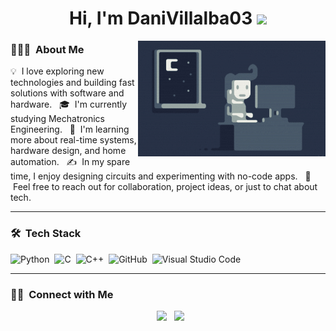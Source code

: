 <h1 align="center"><b>Hi, I'm DaniVillalba03</b> <img src="https://media.giphy.com/media/hvRJCLFzcasrR4ia7z/giphy.gif" width="35"></h1>

<img align="right" alt="Night Coding" src="https://raw.githubusercontent.com/AVS1508/AVS1508/master/assets/Night-Coding.gif" width="300"/>

### 👨🏻‍💻 &nbsp;About Me

💡 &nbsp;I love exploring new technologies and building fast solutions with software and hardware.  
🎓 &nbsp;I'm currently studying Mechatronics Engineering.  
🌱 &nbsp;I'm learning more about real-time systems, hardware design, and home automation.  
✍️ &nbsp;In my spare time, I enjoy designing circuits and experimenting with no-code apps.  
💬 &nbsp;Feel free to reach out for collaboration, project ideas, or just to chat about tech.

---

### 🛠 &nbsp;Tech Stack

![Python](https://img.shields.io/badge/-Python-05122A?style=flat&logo=python)&nbsp;
![C](https://img.shields.io/badge/-C-05122A?style=flat&logo=C&logoColor=A8B9CC)&nbsp;
![C++](https://img.shields.io/badge/-C++-05122A?style=flat&logo=C%2B%2B&logoColor=00599C)&nbsp;
![GitHub](https://img.shields.io/badge/-GitHub-05122A?style=flat&logo=github)&nbsp;
![Visual Studio Code](https://img.shields.io/badge/-Visual%20Studio%20Code-05122A?style=flat&logo=visual-studio-code&logoColor=007ACC)

---

### 🤝🏻 &nbsp;Connect with Me

<p align="center">
  <a href="https://www.linkedin.com/in/danivillalba03/"><img src="https://img.shields.io/badge/-Daniel%20Villalba-0077B5?style=flat&logo=Linkedin&logoColor=white"/></a>
  <a href="https://www.instagram.com/danivillalba03/"><img src="https://img.shields.io/badge/-@danivillalba03-E4405F?style=flat&logo=Instagram&logoColor=white"/></a>
</p>
